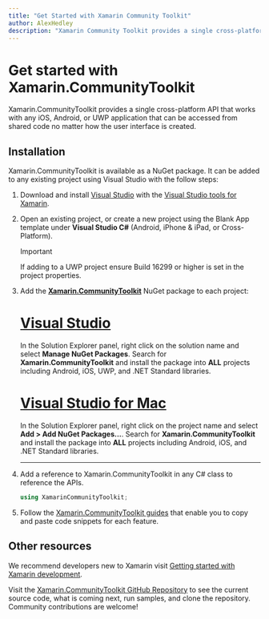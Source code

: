 ```yaml
---
title: "Get Started with Xamarin Community Toolkit"
author: AlexHedley
description: "Xamarin Community Toolkit provides a single cross-platform API that works with any iOS, Android, or UWP application that can be accessed from shared code no matter how the user interface is created."
---
```


# Get started with Xamarin.CommunityToolkit

Xamarin.CommunityToolkit provides a single cross-platform API that works with any iOS, Android, or UWP application that can be accessed from shared code no matter how the user interface is created. <!--See the [platform & feature support guide](platform-feature-support.md) for more information on supported operating systems.-->

## Installation

Xamarin.CommunityToolkit is available as a NuGet package. It can be added to any existing project using Visual Studio with the follow steps:

1. Download and install [Visual Studio](https://visualstudio.microsoft.com/) with the [Visual Studio tools for Xamarin](/xamarin/get-started/installation/).

2. Open an existing project, or create a new project using the Blank App template under **Visual Studio C#** (Android, iPhone & iPad, or Cross-Platform).

    > [!IMPORTANT]
    > If adding to a UWP project ensure Build 16299 or higher is set in the project properties.

3. Add the [**Xamarin.CommunityToolkit**](https://www.nuget.org/packages/Xamarin.CommunityToolkit/) NuGet package to each project:

    <!--markdownlint-disable MD023 -->
    # [Visual Studio](#tab/windows)

    In the Solution Explorer panel, right click on the solution name and select **Manage NuGet Packages**. Search for **Xamarin.CommunityToolkit** and install the package into **ALL** projects including Android, iOS, UWP, and .NET Standard libraries.

    # [Visual Studio for Mac](#tab/macos)

    In the Solution Explorer panel, right click on the project name and select **Add > Add NuGet Packages...**. Search for **Xamarin.CommunityToolkit** and install the package into **ALL** projects including Android, iOS, and .NET Standard libraries.

    -----

4. Add a reference to Xamarin.CommunityToolkit in any C# class to reference the APIs.

    ```csharp
    using XamarinCommunityToolkit;
    ```

<!--
5. Xamarin.CommunityToolkit requires platform-specific setup:

    # [Android](#tab/android)

    No additional setup required.

    # [iOS](#tab/ios)

    No additional setup required.

    # [UWP](#tab/uwp)

    No additional setup required.

    -----
-->

5. Follow the [Xamarin.CommunityToolkit guides](index.md) that enable you to copy and paste code snippets for each feature.

## Other resources

We recommend developers new to Xamarin visit [Getting started with Xamarin development](/xamarin/get-started/).

Visit the [Xamarin.CommunityToolkit GitHub Repository](https://github.com/xamarin/XamarinCommunityToolkit) to see the current source code, what is coming next, run samples, and clone the repository. Community contributions are welcome!

<!--
Browse through the [API documentation](xref:Xamarin.CommunityToolkit) for every feature of Xamarin.CommunityToolkit.
-->

